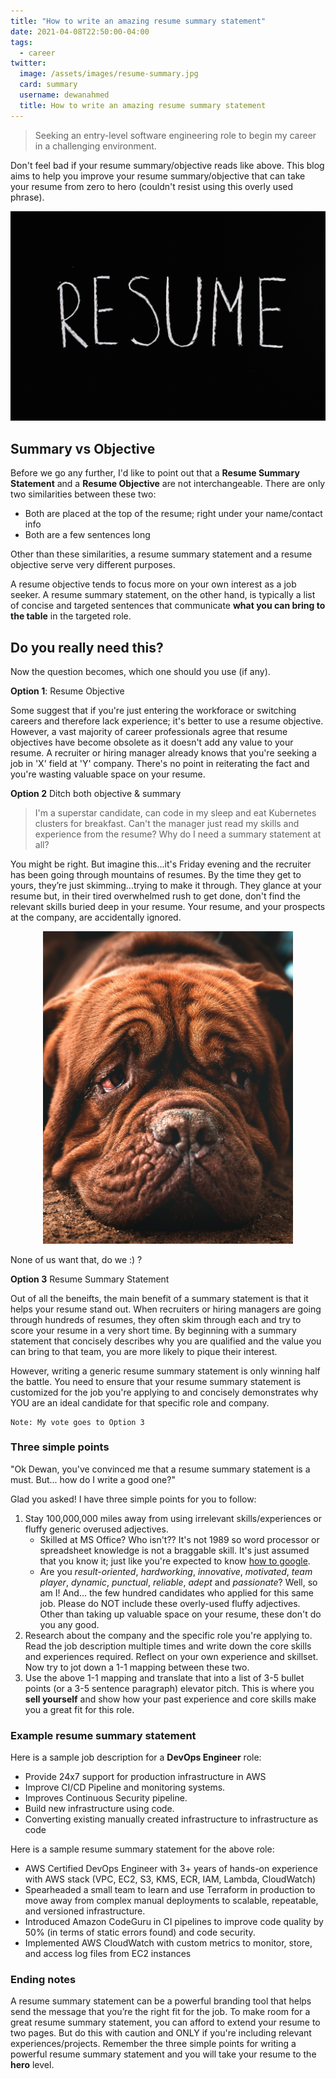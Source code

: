 ```yaml
---
title: "How to write an amazing resume summary statement"
date: 2021-04-08T22:50:00-04:00
tags:
  - career
twitter:
  image: /assets/images/resume-summary.jpg
  card: summary
  username: dewanahmed
  title: How to write an amazing resume summary statement
---
```


> Seeking an entry-level software engineering role to begin my career in a challenging environment.

Don't feel bad if your resume summary/objective reads like above. This blog aims to help you improve your resume summary/objective that can take your resume from zero to hero (couldn't resist using this overly used phrase). 

![Photo by Anna Tarazevich from Pexels](/assets/images/resume-summary.jpg)

## Summary vs Objective

Before we go any further, I'd like to point out that a **Resume Summary Statement** and a **Resume Objective** are not interchangeable. There are only two similarities between these two:

- Both are placed at the top of the resume; right under your name/contact info
- Both are a few sentences long

Other than these similarities, a resume summary statement and a resume objective serve very different purposes. 

A resume objective tends to focus more on your own interest as a job seeker. A resume summary statement, on the other hand, is typically a list of concise and targeted sentences that communicate **what you can bring to the table** in the targeted role. 

## Do you really need this?

Now the question becomes, which one should you use (if any). 

**Option 1**: Resume Objective

Some suggest that if you're just entering the workforace or switching careers and therefore lack experience; it's better to use a resume objective. However, a vast majority of career professionals agree that resume objectives have become obsolete as it doesn't add any value to your resume. A recruiter or hiring manager already knows that you're seeking a job in 'X' field at 'Y' company. There's no point in reiterating the fact and you're wasting valuable space on your resume.  

**Option 2** Ditch both objective & summary

> I'm a superstar candidate, can code in my sleep and eat Kubernetes clusters for breakfast. Can't the manager just read my skills and experience from the resume? Why do I need a summary statement at all?

You might be right. But imagine this...it's Friday evening and the recruiter has been going through mountains of resumes. By the time they get to yours, they’re just skimming...trying to make it through. They glance at your resume but, in their tired overwhelmed rush to get done, don't find the relevant skills buried deep in your resume. Your resume, and your prospects at the company, are accidentally ignored.

<p align="center">
<img src="/assets/images/dog-sad.jpg" width="400">
</p>

None of us want that, do we :) ?

**Option 3** Resume Summary Statement

Out of all the beneifts, the main benefit of a summary statement is that it helps your resume stand out. When recruiters or hiring managers are going through hundreds of resumes, they often skim through each and try to score your resume in a very short time. By beginning with a summary statement that concisely describes why you are qualified and the value you can bring to that team, you are more likely to pique their interest. 

However, writing a generic resume summary statement is only winning half the battle. You need to ensure that your resume summary statement is customized for the job you're applying to and concisely demonstrates why YOU are an ideal candidate for that specific role and company.

```
Note: My vote goes to Option 3
```

### Three simple points

"Ok Dewan, you've convinced me that a resume summary statement is a must. But... how do I write a good one?"

Glad you asked! I have three simple points for you to follow:

1. Stay 100,000,000 miles away from using irrelevant skills/experiences or fluffy generic overused adjectives. 
   - Skilled at MS Office? Who isn't?? It's not 1989 so word processor or spreadsheet knowledge is not a braggable skill. It's just assumed that you know it; just like you're expected to know [how to google](https://lmgtfy.com/).
   - Are you *result-oriented*, *hardworking*, *innovative*, *motivated*, *team player*, *dynamic*, *punctual*, *reliable*, *adept* and *passionate*? Well, so am I! And... the few hundred candidates who applied for this same job. Please do NOT include these overly-used fluffy adjectives. Other than taking up valuable space on your resume, these don't do you any good.
2. Research about the company and the specific role you're applying to. Read the job description multiple times and write down the core skills and experiences required. Reflect on your own experience and skillset. Now try to jot down a 1-1 mapping between these two.
3. Use the above 1-1 mapping and translate that into a list of 3-5 bullet points (or a 3-5 sentence paragraph) elevator pitch. This is where you **sell yourself** and show how your past experience and core skills make you a great fit for this role.

### Example resume summary statement

Here is a sample job description for a **DevOps Engineer** role:

- Provide 24x7 support for production infrastructure in AWS
- Improve CI/CD Pipeline and monitoring systems.
- Improves Continuous Security pipeline.
- Build new infrastructure using code.
- Converting existing manually created infrastructure to infrastructure as code

Here is a sample resume summary statement for the above role:

- AWS Certified DevOps Engineer with 3+ years of hands-on experience with AWS stack (VPC, EC2, S3, KMS, ECR, IAM, Lambda, CloudWatch)
- Spearheaded a small team to learn and use Terraform in production to move away from complex manual deployments to scalable, repeatable, and versioned infrastructure. 
- Introduced Amazon CodeGuru in CI pipelines to improve code quality by 50% (in terms of static errors found) and code security. 
- Implemented AWS CloudWatch with custom metrics to monitor, store, and access log files from EC2 instances



### Ending notes

A resume summary statement can be a powerful branding tool that helps send the message that you’re the right fit for the job. To make room for a great resume summary statement, you can afford to extend your resume to two pages. But do this with caution and ONLY if you're including relevant experiences/projects. Remember the three simple points for writing a powerful resume summary statement and you will take your resume to the **hero** level.